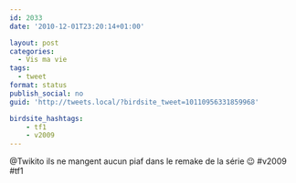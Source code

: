 ```yaml
---
id: 2033
date: '2010-12-01T23:20:14+01:00'

layout: post
categories:
  - Vis ma vie
tags:
  - tweet
format: status
publish_social: no
guid: 'http://tweets.local/?birdsite_tweet=10110956331859968'

birdsite_hashtags:
    - tf1
    - v2009
---
```


@Twikito ils ne mangent aucun piaf dans le remake de la série 😉 #v2009 #tf1